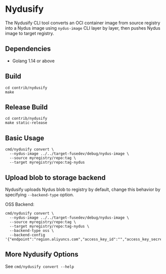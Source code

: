 # Nydusify

The Nydusify CLI tool converts an OCI container image from source registry into a Nydus image using `nydus-image` CLI layer by layer, then pushes Nydus image to target registry.

## Dependencies

- Golang 1.14 or above

## Build

```
cd contrib/nydusify
make
```

## Release Build

```
cd contrib/nydusify
make static-release
```

## Basic Usage

```
cmd/nydusify convert \
  --nydus-image ../../target-fusedev/debug/nydus-image \
  --source myregistry/repo:tag \
  --target myregistry/repo:tag-nydus
```

## Upload blob to storage backend

Nydusify uploads Nydus blob to registry by default, change this behavior by specifying `--backend-type` option.

OSS Backend:

``` shell
cmd/nydusify convert \
  --nydus-image ../../target-fusedev/debug/nydus-image \
  --source myregistry/repo:tag \
  --target myregistry/repo:tag-nydus \
  --backend-type oss \
  --backend-config '{"endpoint":"region.aliyuncs.com","access_key_id":"","access_key_secret":"","bucket_name":""}'
```

## More Nydusify Options

See `cmd/nydusify convert --help`
